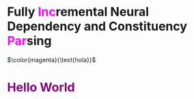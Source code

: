 # Fully <span style="color:magenta;">Inc</span>remental Neural Dependency and Constituency <span style="color:magenta;">Par</span>sing

$\color{magenta}{\text{hola}}$

 <h1 style="color:purple;">Hello World</h1>